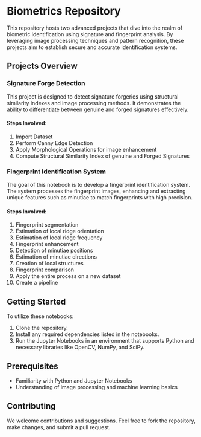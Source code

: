 # Biometrics Repository

This repository hosts two advanced projects that dive into the realm of biometric identification using signature and fingerprint analysis. By leveraging image processing techniques and pattern recognition, these projects aim to establish secure and accurate identification systems.

## Projects Overview

### Signature Forge Detection

This project is designed to detect signature forgeries using structural similarity indexes and image processing methods. It demonstrates the ability to differentiate between genuine and forged signatures effectively.

#### Steps Involved:

1. Import Dataset
2. Perform Canny Edge Detection
3. Apply Morphological Operations for image enhancement
4. Compute Structural Similarity Index of genuine and Forged Signatures

### Fingerprint Identification System

The goal of this notebook is to develop a fingerprint identification system. The system processes the fingerprint images, enhancing and extracting unique features such as minutiae to match fingerprints with high precision.

#### Steps Involved:

1. Fingerprint segmentation
2. Estimation of local ridge orientation
3. Estimation of local ridge frequency
4. Fingerprint enhancement
5. Detection of minutiae positions
6. Estimation of minutiae directions
7. Creation of local structures
8. Fingerprint comparison
9. Apply the entire process on a new dataset
10. Create a pipeline

## Getting Started

To utilize these notebooks:

1. Clone the repository.
2. Install any required dependencies listed in the notebooks.
3. Run the Jupyter Notebooks in an environment that supports Python and necessary libraries like OpenCV, NumPy, and SciPy.

## Prerequisites

- Familiarity with Python and Jupyter Notebooks
- Understanding of image processing and machine learning basics


## Contributing

We welcome contributions and suggestions. Feel free to fork the repository, make changes, and submit a pull request.


